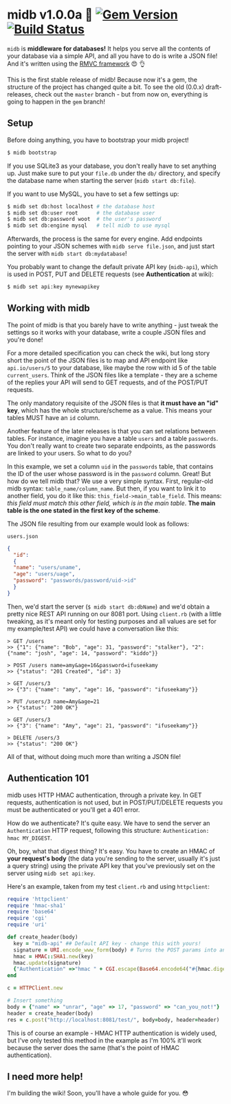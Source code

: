 # midb v1.0.0a :no_good: [![Gem Version](https://badge.fury.io/rb/midb.svg)](http://badge.fury.io/rb/midb) [![Build Status](https://travis-ci.org/unrar/midb.svg)](https://travis-ci.org/unrar/midb) #

`midb` is **middleware for databases!** It helps you serve all the contents of your database via a simple API, and all
you have to do is write a JSON file! And it's written using the [RMVC framework](https://github.com/unrar/rmvc) :heart_eyes: :ok_hand:

This is the first stable release of midb! Because now it's a gem, the structure of the project has changed quite a bit. To see the old (0.0.x) draft-releases, check out the `master` branch - but from now on, everything is going to happen in the `gem` branch!

## Setup
Before doing anything, you have to bootstrap your midb project!

```bash
$ midb bootstrap
```

If you use SQLite3 as your database, you don't really have to set anything up. Just make sure to put your `file.db` under the `db/` directory, and specify the database name when starting the server (`midb start db:file`).

If you want to use MySQL, you have to set a few settings up:

```bash
$ midb set db:host localhost # the database host
$ midb set db:user root      # the database user
$ midb set db:password woot  # the user's password
$ midb set db:engine mysql   # tell midb to use mysql
```

Afterwards, the process is the same for every engine. Add endpoints pointing to your JSON schemes with `midb serve file.json`, and just start the server with `midb start db:mydatabase`!

You probably want to change the default private API key (`midb-api`), which is used in POST, PUT and DELETE requests (see **Authentication** at wiki):

```bash
$ midb set api:key mynewapikey
```

## Working with midb
The point of midb is that you barely have to write anything - just tweak the settings so it works with your database, write a couple JSON files and you're done!

For a more detailed specification you can check the wiki, but long story short the point of the JSON files is to map and API endpoint like `api.io/users/5` to your database, like maybe the row with id 5 of the table `current_users`. Think of the JSON files like a template - they are a scheme of the replies your API will send to GET requests, and of the POST/PUT requests.

The only mandatory requisite of the JSON files is that **it must have an "id" key**, which has the whole structure/scheme as a value. This means your tables MUST have an `id` column.

Another feature of the later releases is that you can set relations between tables. For instance, imagine you have a table `users` and a table `passwords`. You don't really want to create two separate endpoints, as the passwords are linked to your users. So what to do you? 

In this example, we set a column `uid` in the `passwords` table, that contains the ID of the user whose password is in the `password` column. Great! But how do we tell midb that? 
We use a very simple syntax. First, regular-old midb syntax: `table_name/column_name`. But then, if you want to link it to another field, you do it like this: `this_field->main_table_field`. This means: *this field must match this other field, which is in the main table*. **The main table is the one stated in the first key of the scheme**.

The JSON file resulting from our example would look as follows:

`users.json`

```json
{
  "id":
  {
  "name": "users/uname",
  "age": "users/uage",
  "password": "passwords/password/uid->id"
  }
}
```

Then, we'd start the server (`$ midb start db:dbName`) and we'd obtain a pretty nice REST API running on our 8081 port. Using `client.rb` (with a little tweaking, as it's meant only for testing purposes and all values are set for my example/test API) we could have a conversation like this:

```
> GET /users
>> {"1": {"name": "Bob", "age": 31, "password": "stalker"}, "2": {"name": "josh", "age": 14, "password": "kiddo"}}

> POST /users name=amy&age=16&password=ifuseekamy
>> {"status": "201 Created", "id": 3}

> GET /users/3
>> {"3": {"name": "amy", "age": 16, "password": "ifuseekamy"}}

> PUT /users/3 name=Amy&age=21
>> {"status": "200 OK"}

> GET /users/3
>> {"3": {"name": "Amy", "age": 21, "password": "ifuseekamy"}}

> DELETE /users/3
>> {"status": "200 OK"}
```

All of that, without doing much more than writing a JSON file!

## Authentication 101
midb uses HTTP HMAC authentication, through a private key. In GET requests, authentication is not used, but in POST/PUT/DELETE requests you must be authenticated or you'll get a 401 error. 

How do we authenticate? It's quite easy. We have to send the server an `Authentication` HTTP request, following this structure: `Authentication: hmac MY_DIGEST`.

Oh, boy, what that digest thing? It's easy. You have to create an HMAC of **your request's body** (the data you're sending to the server, usually it's just a query string) using the private API key that you've previously set on the server using `midb set api:key`.

Here's an example, taken from my test `client.rb` and using `httpclient`:

```ruby
require 'httpclient'
require 'hmac-sha1'
require 'base64'
require 'cgi'
require 'uri'

def create_header(body)
  key = "midb-api" ## Default API key - change this with yours!
  signature = URI.encode_www_form(body) # Turns the POST params into an encoded query string
  hmac = HMAC::SHA1.new(key)
  hmac.update(signature)
  {"Authentication" =>"hmac " + CGI.escape(Base64.encode64("#{hmac.digest}"))}
end

c = HTTPClient.new

# Insert something
body = {"name" => "unrar", "age" => 17, "password" => "can_you_not!"}
header = create_header(body)
res = c.post("http://localhost:8081/test/", body=body, header=header)
```

This is of course an example - HMAC HTTP authentication is widely used, but I've only tested this method in the example as I'm 100% it'll work because the server does the same (that's the point of HMAC authentication).

## I need more help!
I'm building the wiki! Soon, you'll have a whole guide for you. :flushed: